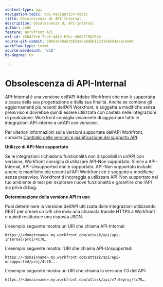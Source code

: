 ```yaml
---
content-type: api
navigation-topic: api-navigation-topic
title: Obsolescenza di API-Internal
description: Obsolescenza di API-Internal
author: John
feature: Workfront API
exl-id: 45b42fe8-7ce3-441d-8fbc-b8db7f9b254e
source-git-commit: 606d19b8a83b833aba6d6b15231a8683aa2cee40
workflow-type: tm+mt
source-wordcount: '218'
ht-degree: 0%

---
```


# Obsolescenza di API-Internal

API-Internal è una versione dell’API Adobe Workfront che non è supportata a causa della sua progettazione e della sua finalità. Anche se contiene gli aggiornamenti più recenti dell’API Workfront, è soggetta a modifiche senza preavviso e dovrebbe quindi essere utilizzata con cautela nelle integrazioni di produzione. Workfront consiglia vivamente di aggiornare tutte le integrazioni API-interne a un’API con versione.

Per ulteriori informazioni sulle versioni supportate dell’API Workfront, consulta [Controllo delle versioni e pianificazione del supporto API](../../wf-api/api/api-version-support-schedule.md).

**Utilizzo di API-Non supportato**

Se le integrazioni richiedono funzionalità non disponibili in un’API con versione, Workfront consiglia di utilizzare API-Non supportato. Simile a API-Internal, API-Unsupported non è supportato. API-Non supportato include anche le modifiche più recenti all’API Workfront ed è soggetto a modifiche senza preavviso. Workfront ti incoraggia a utilizzare API-Non supportato nel tuo ambiente di test per esplorare nuove funzionalità e garantire che l’API sia priva di bug.

**Determinazione della versione API in uso**

Puoi determinare la versione dell’API utilizzata dalle integrazioni utilizzando REST per creare un URI che invia una chiamata tramite HTTPS a Workfront e quindi restituisce una risposta JSON.

L’esempio seguente mostra un URI che chiama API-Internal:

```
https://<domainname>.my.workfront.com/attask/api/api-internal/proj/4c70…
```

L’esempio seguente mostra l’URI che chiama API-Unsupported:

```
https://<domainname>.my.workfront.com/attask/api/api-unsupported/proj/4c70...
```

L’esempio seguente mostra un URI che chiama la versione 7.0 dell’API:

```
https://<domainname>.my.workfront.com/attask/api/v7.0/proj/4c70…
```
